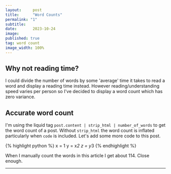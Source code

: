 ```yaml
---
layout:     post
title:      "Word Counts"
permalink: "1"
subtitle:   
date:       2023-10-24
image: 
published: true
tag: word count
image_width: 100%
---
```


## Why not reading time?
I could divide the number of words by some 'average' time it takes to read a word and display a reading time instead. However reading/understanding speed varies per person so I've decided to display a word count which has zero variance.

## Accurate word count

I'm using the liquid tag `post.content | strip_html | number_of_words` to get the word count of a post. Without `strip_html` the word count is inflated particularly when `code` is included. Let's add some more code to this post.

{% highlight python %}
x = 1
y = x*2
z = y*3
{% endhighlight %}

When I manually count the words in this article I get about 114. Close enough.

_____




